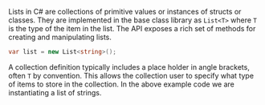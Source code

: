 Lists in C# are collections of primitive values or instances of structs or classes. They are implemented in the base class library as `List<T>` where `T` is the type of the item in the list. The API exposes a rich set of methods for creating and manipulating lists.

```csharp
var list = new List<string>();
```

A collection definition typically includes a place holder in angle brackets, often `T` by convention. This allows the collection user to specify what type of items to store in the collection. In the above example code we are instantiating a list of strings.
